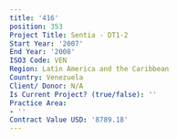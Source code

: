 ```yaml
---
title: '416'
position: 353
Project Title: Sentia - DT1-2
Start Year: '2007'
End Year: '2008'
ISO3 Code: VEN
Region: Latin America and the Caribbean
Country: Venezuela
Client/ Donor: N/A
Is Current Project? (true/false): ''
Practice Area:
- ''
Contract Value USD: '8789.18'
---
```


